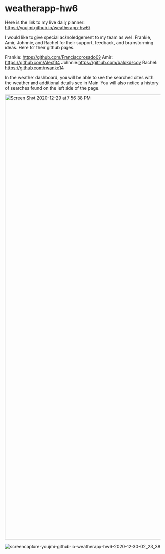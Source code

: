 # weatherapp-hw6

Here is the link to my live daily planner: https://youjmi.github.io/weatherapp-hw6/

I would like to give special acknoledgement to my team as well: Frankie, Amir, Johnnie, and Rachel for their support, feedback, and brainstorming ideas. Here for their github pages.

Frankie: https://github.com/Franciscorosado09
Amir: https://github.com/Alexfit4
Johnnie:https://github.com/balokdecoy
Rachel: https://github.com/rwanke14

In the weather dashboard, you will be able to see the searched cites with the weather and additional details see in Main. You will also notice a history of searches found on the left side of the page.

<img width="1438" alt="Screen Shot 2020-12-29 at 7 56 38 PM" src="https://user-images.githubusercontent.com/73494581/103323412-c0d44100-4a10-11eb-9d2a-3cc128595ab0.png">

![screencapture-youjmi-github-io-weatherapp-hw6-2020-12-30-02_23_38](https://user-images.githubusercontent.com/73494581/103336559-90a79500-4a46-11eb-9710-c094c2494385.png)
